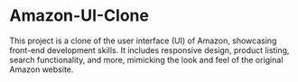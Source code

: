 # Amazon-UI-Clone
This project is a clone of the user interface (UI) of Amazon, showcasing front-end development skills. It includes responsive design, product listing, search functionality, and more, mimicking the look and feel of the original Amazon website.
